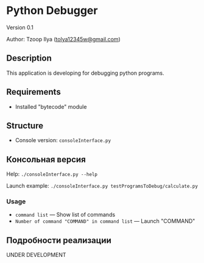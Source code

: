 # Python Debugger
Version 0.1

Author: Tzoop Ilya (tolya12345w@gmail.com)


## Description
This application is developing for debugging python programs.


## Requirements
* Installed "bytecode" module


## Structure
* Console version: `consoleInterface.py`


## Консольная версия
Help: `./consoleInterface.py --help`

Launch example: `./consoleInterface.py testProgramsToDebug/calculate.py`

### Usage

* `command list` — Show list of commands
* `Number of command "COMMAND" in command list` — Launch "COMMAND"


## Подробности реализации
UNDER DEVELOPMENT
